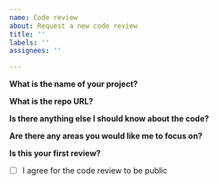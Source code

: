 ```yaml
---
name: Code review
about: Request a new code review
title: ''
labels: ''
assignees: ''

---
```


**What is the name of your project?**


**What is the repo URL?**


**Is there anything else I should know about the code?**


**Are there any areas you would like me to focus on?**


**Is this your first review?**


- [ ] I agree for the code review to be public

